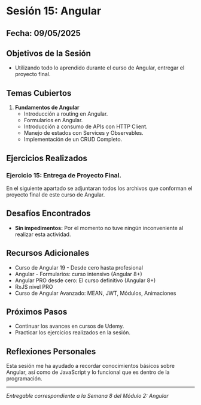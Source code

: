 # Sesión 15: Angular

## Fecha: 09/05/2025

## Objetivos de la Sesión

- Utilizando todo lo aprendido durante el curso de Angular, entregar el proyecto final.
## Temas Cubiertos

1. **Fundamentos de Angular**
   - Introducción  a routing en Angular.
   - Formularios en Angular.
   - Introducción a consumo de APIs con HTTP Client.
   - Manejo de estados con Services y Observables.
   - Implementación de un CRUD Completo.

## Ejercicios Realizados

### Ejercicio 15: Entrega de Proyecto Final.

En el siguiente apartado se adjuntaran todos los archivos que conforman el proyecto final de este curso de Angular. 

## Desafíos Encontrados

- **Sin impedimentos:** Por el momento no tuve ningún inconveniente al realizar esta actividad.  

## Recursos Adicionales

- Curso de Angular 19 - Desde cero hasta profesional
- Angular - Formularios: curso intensivo (Angular 8+)
- Angular PRO desde cero: El curso definitivo (Angular 8+)
- RxJS nivel PRO
- Curso de Angular Avanzado: MEAN, JWT, Módulos, Animaciones

## Próximos Pasos

- Continuar los avances en cursos de Udemy. 
- Practicar los ejercicios realizados en la sesión.

## Reflexiones Personales

Esta sesión me ha ayudado a recordar conocimientos básicos sobre Angular, así como de JavaScript y lo funcional que es dentro de la programación.

---

*Entregable correspondiente a la Semana 8 del Módulo 2: Angular*